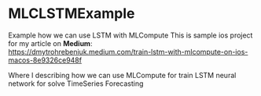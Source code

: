 # MLCLSTMExample
Example how we can use LSTM with MLCompute
This is sample ios project for my article on <b>Medium</b>: <br>
https://dmytrohrebeniuk.medium.com/train-lstm-with-mlcompute-on-ios-macos-8e9326ce948f

Where I describing how we can use MLCompute for train LSTM neural network for solve TimeSeries Forecasting
